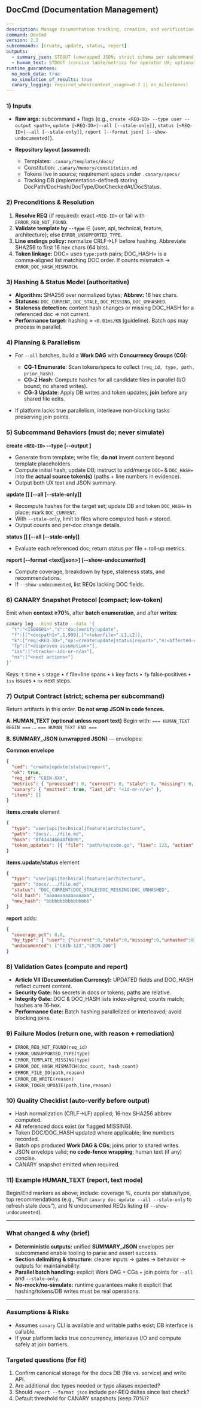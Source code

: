 ## DocCmd (Documentation Management)

```yaml
---
description: Manage documentation tracking, creation, and verification for CANARY requirements (strict, verifiable, no-mock/no-simulate)
command: DocCmd
version: 2.2
subcommands: [create, update, status, report]
outputs:
  - summary_json: STDOUT (unwrapped JSON; strict schema per subcommand below)
  - human_text: STDOUT (concise table/metrics for operator UX; optional unless report --format text)
runtime_guarantees:
  no_mock_data: true
  no_simulation_of_results: true
  canary_logging: required_when(context_usage>=0.7 || on_milestones)
---
```

<!-- CANARY: REQ=CBIN-136; FEATURE="DocCmd"; ASPECT=CLI; STATUS=IMPL; OWNER=canary; UPDATED=2025-10-17 -->

### 1) Inputs

* **Raw args:** subcommand + flags (e.g., `create <REQ-ID> --type user --output <path>`, `update [<REQ-ID>|--all [--stale-only]]`, `status [<REQ-ID>|--all [--stale-only]]`, `report [--format json] [--show-undocumented]`).
* **Repository layout (assumed):**

  * Templates: `.canary/templates/docs/`
  * Constitution: `.canary/memory/constitution.md`
  * Tokens live in source; requirement specs under `.canary/specs/`
  * Tracking DB (implementation-defined) storing DocPath/DocHash/DocType/DocCheckedAt/DocStatus.

### 2) Preconditions & Resolution

1. **Resolve REQ** (if required): exact `<REQ-ID>` or fail with `ERROR_REQ_NOT_FOUND`.
2. **Validate template by `--type`** ∈ {user, api, technical, feature, architecture}; else `ERROR_UNSUPPORTED_TYPE`.
3. **Line endings policy:** normalize CRLF→LF before hashing. Abbreviate SHA256 to first 16 hex chars (64 bits).
4. **Token linkage:** DOC= uses `type:path` pairs; DOC_HASH= is a comma‑aligned list matching DOC order. If counts mismatch → `ERROR_DOC_HASH_MISMATCH`.

### 3) Hashing & Status Model (authoritative)

* **Algorithm:** SHA256 over normalized bytes; **Abbrev:** 16 hex chars.
* **Statuses:** `DOC_CURRENT`, `DOC_STALE`, `DOC_MISSING`, `DOC_UNHASHED`.
* **Staleness detection:** content hash changes or missing DOC_HASH for a referenced doc ⇒ not current.
* **Performance target:** hashing ≈ `<0.01ms/KB` (guideline). Batch ops may process in parallel.

### 4) Planning & Parallelism

* For `--all` batches, build a **Work DAG** with **Concurrency Groups (CG)**:

  * **CG‑1 Enumerate**: Scan tokens/specs to collect `(req_id, type, path, prior_hash)`.
  * **CG‑2 Hash**: Compute hashes for all candidate files in parallel (I/O bound; no shared writes).
  * **CG‑3 Update**: Apply DB writes and token updates; **join** before any shared file edits.
* If platform lacks true parallelism, interleave non‑blocking tasks preserving join points. 

### 5) Subcommand Behaviors (must do; never simulate)

**create `<REQ-ID>` --type <type> [--output <path>]**

* Generate from template; write file; **do not** invent content beyond template placeholders.
* Compute initial hash; update DB; instruct to add/merge `DOC=` & `DOC_HASH=` into the **actual source token(s)** (paths + line numbers in evidence).
* Output both UX text and JSON summary.

**update [<REQ-ID>] [--all [--stale-only]]**

* Recompute hashes for the target set; update DB and token `DOC_HASH=` in place; mark `DOC_CURRENT`.
* With `--stale-only`, limit to files where computed hash ≠ stored.
* Output counts and per‑doc change details.

**status [<REQ-ID>] [--all [--stale-only]]**

* Evaluate each referenced doc; return status per file + roll‑up metrics.

**report [--format <text|json>] [--show-undocumented]**

* Compute coverage, breakdown by type, staleness stats, and recommendations.
* If `--show-undocumented`, list REQs lacking DOC fields.

### 6) CANARY Snapshot Protocol (compact; low‑token)

Emit when **context ≥70%**, after **batch enumeration**, and after **writes**:

```bash
canary log --kind state --data '{
  "t":"<ISO8601>","s":"doc|verify|update",
  "f":[["<docpath1>",1,999],["<tokenfile>",L1,L2]],
  "k":["req:<REQ-ID>","op:<create|update|status|report>","n:<affected-count>"],
  "fp":["<disproven assumption>"],
  "iss":["<tracker-ids-or-n/a>"],
  "nx":["<next actions>"]
}'
```

Keys: `t` time • `s` stage • `f` file+line spans • `k` key facts • `fp` false‑positives • `iss` issues • `nx` next steps.

### 7) Output Contract (strict; schema per subcommand)

Return artifacts in this order. **Do not wrap JSON in code fences.** 

**A. HUMAN_TEXT (optional unless report text)**
Begin with: `=== HUMAN_TEXT BEGIN ===` … `=== HUMAN_TEXT END ===`

**B. SUMMARY_JSON (unwrapped JSON)** — envelopes:

**Common envelope**

```json
{
  "cmd": "create|update|status|report",
  "ok": true,
  "req_id": "CBIN-XXX",
  "metrics": { "processed": 0, "current": 0, "stale": 0, "missing": 0, "unhashed": 0 },
  "canary": { "emitted": true, "last_id": "<id-or-n/a>" },
  "items": []
}
```

**items.create** element

```json
{
  "type": "user|api|technical|feature|architecture",
  "path": "docs/.../file.md",
  "hash": "8f434346648f6b96",
  "token_updates": [{ "file": "path/to/code.go", "line": 123, "action": "add|merge" }]
}
```

**items.update/status** element

```json
{
  "type": "user|api|technical|feature|architecture",
  "path": "docs/.../file.md",
  "status": "DOC_CURRENT|DOC_STALE|DOC_MISSING|DOC_UNHASHED",
  "old_hash": "aaaaaaaaaaaaaaaa",
  "new_hash": "bbbbbbbbbbbbbbbb"
}
```

**report** adds:

```json
{
  "coverage_pct": 0.0,
  "by_type": { "user": {"current":0,"stale":0,"missing":0,"unhashed":0}, "api": {...} },
  "undocumented": ["CBIN-123","CBIN-200"]
}
```

### 8) Validation Gates (compute and report)

* **Article VII (Documentation Currency):** UPDATED fields and DOC_HASH reflect current content.
* **Security Gate:** No secrets in docs or tokens; paths are relative.
* **Integrity Gate:** DOC & DOC_HASH lists index‑aligned; counts match; hashes are 16‑hex.
* **Performance Gate:** Batch hashing parallelized or interleaved; avoid blocking joins.

### 9) Failure Modes (return one, with reason + remediation)

* `ERROR_REQ_NOT_FOUND(req_id)`
* `ERROR_UNSUPPORTED_TYPE(type)`
* `ERROR_TEMPLATE_MISSING(type)`
* `ERROR_DOC_HASH_MISMATCH(doc_count, hash_count)`
* `ERROR_FILE_IO(path,reason)`
* `ERROR_DB_WRITE(reason)`
* `ERROR_TOKEN_UPDATE(path,line,reason)`

### 10) Quality Checklist (auto‑verify before output)

* Hash normalization (CRLF→LF) applied; 16‑hex SHA256 abbrev computed.
* All referenced docs exist (or flagged MISSING).
* Token DOC/DOC_HASH updated where applicable; line numbers recorded.
* Batch ops produced **Work DAG & CGs**; joins prior to shared writes.
* JSON envelope valid; **no code‑fence wrapping**; human text (if any) concise. 
* CANARY snapshot emitted when required.

### 11) Example HUMAN_TEXT (report, text mode)

Begin/End markers as above; include: coverage %, counts per status/type, top recommendations (e.g., “Run `canary doc update --all --stale-only` to refresh stale docs”), and N undocumented REQs listing (if `--show-undocumented`).

---

### What changed & why (brief)

* **Deterministic outputs:** unified **SUMMARY_JSON** envelopes per subcommand enable tooling to parse and assert success. 
* **Section delimiting & structure:** clearer inputs → gates → behavior → outputs for maintainability. 
* **Parallel batch handling:** explicit Work DAG + CGs + join points for `--all` and `--stale-only`. 
* **No‑mock/no‑simulate:** runtime guarantees make it explicit that hashing/tokens/DB writes must be real operations. 

---

### Assumptions & Risks

* Assumes `canary` CLI is available and writable paths exist; DB interface is callable.
* If your platform lacks true concurrency, interleave I/O and compute safely at join barriers. 

### Targeted questions (for fit)

1. Confirm canonical storage for the docs DB (file vs. service) and write API.
2. Are additional doc types needed or type aliases expected?
3. Should `report --format json` include per‑REQ deltas since last check?
4. Default threshold for CANARY snapshots (keep 70%)?

